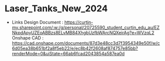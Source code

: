 # Laser_Tanks_New_2024

- Links
Design Document	: https://curtin-my.sharepoint.com/:w:/g/personal/20725590_student_curtin_edu_au/EZNkpdApyUZEoABBzs8ELvMB84XhgbUzfbWArcNQXeirAg?e=WVzqL2
Onshape CAD		: https://cad.onshape.com/documents/87d3e48cc3d7f3954349e50f/w/c6d05ea38b651bf2a8f5eb22/e/ec8b42f2608af874757e85bb?renderMode=0&uiState=66ab6fcad2043854a587ea0d
